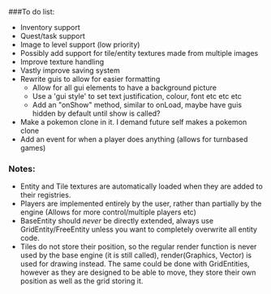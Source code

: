 ###To do list:

- Inventory support
- Quest/task support
- Image to level support (low priority)
- Possibly add support for tile/entity textures made from multiple images
- Improve texture handling
- Vastly improve saving system
- Rewrite guis to allow for easier formatting
    - Allow for all gui elements to have a background picture
    - Use a 'gui style' to set text justification, colour, font etc etc etc
    - Add an "onShow" method, similar to onLoad, maybe have guis hidden by default until show is called?
- Make a pokemon clone in it. I demand future self makes a pokemon clone
- Add an event for when a player does anything (allows for turnbased games)

### Notes:

- Entity and Tile textures are automatically loaded when they are added to their registries.
- Players are implemented entirely by the user, rather than partially by the engine (Allows for more control/multiple players etc)
- BaseEntity should *never* be directly extended, always use GridEntity/FreeEntity unless you want to completely overwrite all entity code.
- Tiles do not store their position, so the regular render function is never used by the base engine (it is still called), render(Graphics, Vector) is used for drawing instead. The same could be done with GridEntities, however as they are designed to be able to move, they store their own position as well as the grid storing it.